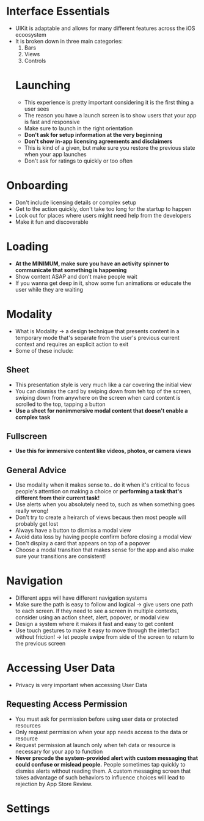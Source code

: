 # Interface Essentials 
-  UIKit is adaptable and allows for many different features across the iOS ecoosystem
-  It is broken down in three main categories: 
	1. Bars
	2. Views 
	3. Controls
	# Launching 
	- This experience is pretty important considering it is the first thing a user sees 
	- The reason you have a launch screen is to show users that your app is fast and responsive 
	- Make sure to launch in the right orientation
	- **Don't ask for setup information at the very beginning**
	- **Don't show in-app licensing agreements and disclaimers**
	- This is kind of a given, but make sure you restore the previous state when your app launches
	- Don't ask for ratings to quickly or too often
# Onboarding
- Don't include licensing details or complex setup 
- Get to the action quickly, don't take too long for the startup to happen
- Look out for places where users might need help from the developers 
- Make it fun and discoverable 
# Loading 
- **At the MINIMUM, make sure you have an activity spinner to communicate that something is happening**
-  Show content ASAP and don't make people wait 
-  If you wanna get deep in it, show some fun animations or educate the user while they are waiting
# Modality 
- What is Modality -> a design technique that presents content in a temporary mode that's separate from the user's previous current context and requires an explicit action to exit
- Some of these include:
## Sheet 
- This presentation style is very much like a car covering the initial view 
- You can dismiss the card by swiping down from teh top of the screen, swiping down from anywhere on the screen when card content is scrolled to the top, tapping a button
- **Use a sheet for nonimmersive modal content that doesn't enable a complex task**
## Fullscreen
- **Use this for immersive content like videos, photos, or camera views**
## General Advice
- Use modality when it makes sense to.. do it when it's critical to focus people's attention on making a choice or **performing a task that's different from their current task!**
- Use alerts when you absolutely need to, such as when something goes really wrong! 
- Don't try to create a heirarch of views becaus then most people will probably get lost 
- Always have a button to dismiss a modal view 
- Avoid data loss by having people confirm before closing a modal view 
- Don't display a card that appears on top of a popover 
- Choose a modal transition that makes sense for the app and also make sure your transitions are consistent! 
# Navigation 
- Different apps will have different navigation systems 
- Make sure the path is easy to follow and logical -> give users one path to each screen. If they need to see a screen in multiple contexts, consider using an action sheet, alert, popover, or modal view 
- Design a system where it makes it fast and easy to get content 
- Use touch gestures to make it easy to move through the interfact without friction! -> let people swipe from side of the screen to return to the previous screen
# Accessing User Data 
- Privacy is very important when accessing User Data
## Requesting Access Permission
- You must ask for permission before using user data or protected resources 
- Only request permission when your app needs access to the data or resource
- Request permission at launch only when teh data or resource is necessary for your app to function
- **Never precede the system-provided alert with custom messaging that could confuse or mislead people.** People sometimes tap quickly to dismiss alerts without reading them. A custom messaging screen that takes advantage of such behaviors to influence choices will lead to rejection by App Store Review.
# Settings